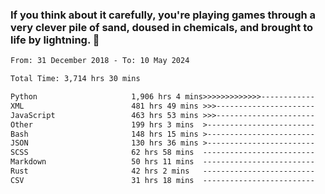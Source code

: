 ### If you think about it carefully, you're playing games through a very clever pile of sand, doused in chemicals, and brought to life by lightning.  👋


<!--START_SECTION:waka-->

```txt
From: 31 December 2018 - To: 10 May 2024

Total Time: 3,714 hrs 30 mins

Python                     1,906 hrs 4 mins>>>>>>>>>>>>>------------   51.32 %
XML                        481 hrs 49 mins >>>----------------------   12.97 %
JavaScript                 463 hrs 53 mins >>>----------------------   12.49 %
Other                      199 hrs 3 mins  >------------------------   05.36 %
Bash                       148 hrs 15 mins >------------------------   03.99 %
JSON                       130 hrs 36 mins >------------------------   03.52 %
SCSS                       62 hrs 58 mins  -------------------------   01.70 %
Markdown                   50 hrs 11 mins  -------------------------   01.35 %
Rust                       42 hrs 2 mins   -------------------------   01.13 %
CSV                        31 hrs 18 mins  -------------------------   00.84 %
```

<!--END_SECTION:waka-->
